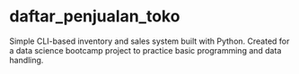 # daftar_penjualan_toko
Simple CLI-based inventory and sales system built with Python. Created for a data science bootcamp project to practice basic programming and data handling.
